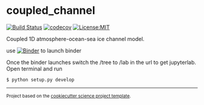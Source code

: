 coupled_channel
==============================
[![Build Status](https://travis-ci.com/AleksiNummelin/coupled_channel.svg?branch=master)](https://travis-ci.com/AleksiNummelin/coupled_channel)
[![codecov](https://codecov.io/gh/AleksiNummelin/coupled_channel/branch/master/graph/badge.svg)](https://codecov.io/gh/AleksiNummelin/coupled_channel)
[![License:MIT](https://img.shields.io/badge/License-MIT-lightgray.svg?style=flt-square)](https://opensource.org/licenses/MIT)

Coupled 1D atmosphere-ocean-sea ice channel model.

use [![Binder](https://mybinder.org/badge_logo.svg)](https://mybinder.org/v2/gh/AleksiNummelin/coupled_channel/HEAD) to launch binder

Once the binder launches switch the /tree to /lab in the url to get jupyterlab. Open terminal and run

```
$ python setup.py develop
```

--------

<p><small>Project based on the <a target="_blank" href="https://github.com/jbusecke/cookiecutter-science-project">cookiecutter science project template</a>.</small></p>